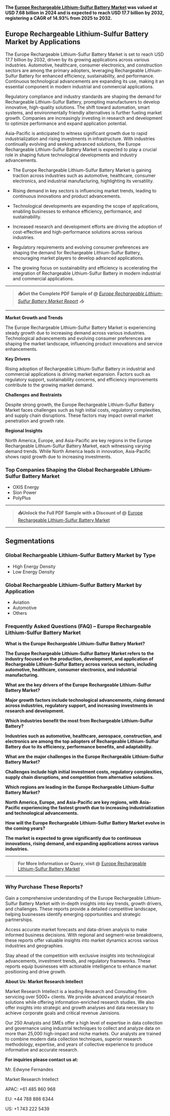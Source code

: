 <p><strong>The <a href="https://www.marketresearchintellect.com/download-sample/?rid=1072855&amp;utm_source=Pulse-April-Europe&amp;utm_medium=852">Europe Rechargeable Lithium-Sulfur Battery Market</a> was valued at USD 7.68 billion in 2024 and is expected to reach USD 17.7 billion by 2032, registering a CAGR of 14.93% from 2025 to 2032.</strong></p><h2>Europe Rechargeable Lithium-Sulfur Battery Market by Applications&nbsp;</h2><p><p>The Europe Rechargeable Lithium-Sulfur Battery Market is set to reach USD 17.7 billion by 2032, driven by its growing applications across various industries. Automotive, healthcare, consumer electronics, and construction sectors are among the primary adopters, leveraging Rechargeable Lithium-Sulfur Battery for enhanced efficiency, sustainability, and performance. Continuous technological advancements are expanding its use, making it an essential component in modern industrial and commercial applications.</p><p>Regulatory compliance and industry standards are shaping the demand for Rechargeable Lithium-Sulfur Battery, prompting manufacturers to develop innovative, high-quality solutions. The shift toward automation, smart systems, and environmentally friendly alternatives is further fueling market growth. Companies are increasingly investing in research and development to optimize performance and expand application potential.</p><p>Asia-Pacific is anticipated to witness significant growth due to rapid industrialization and rising investments in infrastructure. With industries continually evolving and seeking advanced solutions, the Europe Rechargeable Lithium-Sulfur Battery Market is expected to play a crucial role in shaping future technological developments and industry advancements.</p></p><ul><li><p>The Europe Rechargeable Lithium-Sulfur Battery Market is gaining traction across industries such as automotive, healthcare, consumer electronics, and industrial manufacturing, highlighting its versatility.</p></li><li><p>Rising demand in key sectors is influencing market trends, leading to continuous innovations and product advancements.</p></li><li><p>Technological developments are expanding the scope of applications, enabling businesses to enhance efficiency, performance, and sustainability.</p></li><li><p>Increased research and development efforts are driving the adoption of cost-effective and high-performance solutions across various industries.</p></li><li><p>Regulatory requirements and evolving consumer preferences are shaping the demand for Rechargeable Lithium-Sulfur Battery, encouraging market players to develop advanced applications.</p></li><li><p>The growing focus on sustainability and efficiency is accelerating the integration of Rechargeable Lithium-Sulfur Battery in modern industrial and commercial applications.</p></li></ul><hr /><blockquote><p><strong><span class="font-[700]">📥Get the Complete PDF Sample of @ </span></strong><em><span class="font-[700]"><a href="https://www.marketresearchintellect.com/download-sample/?rid=1072855&amp;utm_source=Pulse-April-Europe&amp;utm_medium=852" target="_blank" data-tracking-control-name="article-ssr-frontend-pulse_little-text-block" data-tracking-will-navigate="" data-test-link="">Europe Rechargeable Lithium-Sulfur Battery Market Report</a>&nbsp;📥</span></em></p></blockquote><hr /><p class="" data-start="77" data-end="360"><strong data-start="77" data-end="105">Market Growth and Trends</strong></p><p class="" data-start="77" data-end="360">The Europe Rechargeable Lithium-Sulfur Battery Market is experiencing steady growth due to increasing demand across various industries. Technological advancements and evolving consumer preferences are shaping the market landscape, influencing product innovations and service enhancements.</p><p class="" data-start="362" data-end="606"><strong data-start="362" data-end="377">Key Drivers</strong></p><p class="" data-start="362" data-end="606">Rising adoption of Rechargeable Lithium-Sulfur Battery in industrial and commercial applications is driving market expansion. Factors such as regulatory support, sustainability concerns, and efficiency improvements contribute to the growing market demand.</p><p class="" data-start="608" data-end="849"><strong data-start="608" data-end="637">Challenges and Restraints</strong></p><p class="" data-start="608" data-end="849">Despite strong growth, the Europe Rechargeable Lithium-Sulfur Battery Market faces challenges such as high initial costs, regulatory complexities, and supply chain disruptions. These factors may impact overall market penetration and growth rate.</p><p class="" data-start="851" data-end="1095"><strong data-start="851" data-end="872">Regional Insights</strong></p><p class="" data-start="851" data-end="1095">North America, Europe, and Asia-Pacific are key regions in the Europe Rechargeable Lithium-Sulfur Battery Market, each witnessing varying demand trends. While North America leads in innovation, Asia-Pacific shows rapid growth due to increasing investments.</p><p><h3>Top Companies Shaping the Global Rechargeable Lithium-Sulfur Battery Market </h3><ul><li>OXIS Energy</li><li> Sion Power</li><li> PolyPlus</li></ul></p><hr /><blockquote><p><strong>📥Unlock the Full PDF Sample with a Discount of @</strong> <a href="https://www.marketresearchintellect.com/ask-for-discount/?rid=1072855&amp;utm_source=Pulse-April-Europe&amp;utm_medium=852">Europe Rechargeable Lithium-Sulfur Battery Market</a></p></blockquote><hr /><p><h2>Segmentations</h2><h3>Global Rechargeable Lithium-Sulfur Battery Market by Type</h3><ul><li>High Energy Density</li><li>Low Energy Density</li></ul><h3>Global Rechargeable Lithium-Sulfur Battery Market by Application</h3><ul><li>Aviation</li><li>Automotive</li><li>Others</li></ul></p><h3><strong>Frequently Asked Questions (FAQ) &ndash; Europe Rechargeable Lithium-Sulfur Battery Market</strong></h3><p><strong>What is the Europe Rechargeable Lithium-Sulfur Battery Market?</strong></p><p><strong>The Europe Rechargeable Lithium-Sulfur Battery Market refers to the industry focused on the production, development, and application of Rechargeable Lithium-Sulfur Battery across various sectors, including automotive, healthcare, consumer electronics, and industrial manufacturing.</strong></p><p><strong>What are the key drivers of the Europe Rechargeable Lithium-Sulfur Battery Market?</strong></p><p><strong>Major growth factors include technological advancements, rising demand across industries, regulatory support, and increasing investments in research and development.</strong></p><p><strong>Which industries benefit the most from Rechargeable Lithium-Sulfur Battery?</strong></p><p><strong>Industries such as automotive, healthcare, aerospace, construction, and electronics are among the top adopters of Rechargeable Lithium-Sulfur Battery due to its efficiency, performance benefits, and adaptability.</strong></p><p><strong>What are the major challenges in the Europe Rechargeable Lithium-Sulfur Battery Market?</strong></p><p><strong>Challenges include high initial investment costs, regulatory complexities, supply chain disruptions, and competition from alternative solutions.</strong></p><p><strong>Which regions are leading in the Europe Rechargeable Lithium-Sulfur Battery Market?</strong></p><p><strong>North America, Europe, and Asia-Pacific are key regions, with Asia-Pacific experiencing the fastest growth due to increasing industrialization and technological advancements.</strong></p><p><strong>How will the Europe Rechargeable Lithium-Sulfur Battery Market evolve in the coming years?</strong></p><p><strong>The market is expected to grow significantly due to continuous innovations, rising demand, and expanding applications across various industries.</strong></p><hr /><blockquote><p><span class="font-[700]"><strong>For More Information or Query, visit&nbsp;@</strong>&nbsp;</span><span class="font-[700]"><a href="https://www.marketresearchintellect.com/product/rechargeable-lithium-sulfur-battery-market/?utm_source=Linkedin&utm_medium=852" target="_blank" data-tracking-control-name="article-ssr-frontend-pulse_little-text-block" data-tracking-will-navigate="" data-test-link="">Europe Rechargeable Lithium-Sulfur Battery Market</a></span></p></blockquote><hr /><h3><strong data-start="0" data-end="31">Why Purchase These Reports?</strong></h3><p class="" data-start="35" data-end="297">Gain a comprehensive understanding of the Europe Rechargeable Lithium-Sulfur Battery Market with in-depth insights into key trends, growth drivers, and challenges. These reports provide a detailed competitive landscape, helping businesses identify emerging opportunities and strategic partnerships.</p><p class="" data-start="299" data-end="540">Access accurate market forecasts and data-driven analysis to make informed business decisions. With regional and segment-wise breakdowns, these reports offer valuable insights into market dynamics across various industries and geographies.</p><p class="" data-start="542" data-end="784">Stay ahead of the competition with exclusive insights into technological advancements, investment trends, and regulatory frameworks. These reports equip businesses with actionable intelligence to enhance market positioning and drive growth.</p><p><strong><span class="font-[700]">About Us: Market Research Intellect</span></strong></p><p><span class="">Market Research Intellect is a leading Research and Consulting firm servicing over 5000+ clients. We provide advanced analytical research solutions while offering information-enriched research studies.&nbsp;</span>We also offer insights into strategic and growth analyses and data necessary to achieve corporate goals and critical revenue Janisions.</p><p><span class="">Our 250 Analysts and SMEs offer a high level of expertise in data collection and governance using industrial techniques to collect and analyze data on more than 25,000 high-impact and niche markets. Our analysts are trained to combine modern data collection techniques, superior research methodology, expertise, and years of collective experience to produce informative and accurate research.</span></p><p><strong>For inquiries please contact us at:</strong></p><p>Mr. Edwyne Fernandes</p><p>Market Research Intellect</p><p>APAC: +61 485 860 968</p><p>EU: +44 788 886 6344</p><p>US: +1 743 222 5439</p>